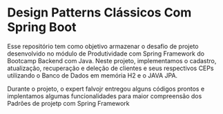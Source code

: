 # Design Patterns Clássicos Com Spring Boot
Esse repositório tem como objetivo armazenar o desafio de projeto desenvolvido no módulo de Produtividade com Spring Framework do Bootcamp Backend com Java. Neste projeto, implementamos o cadastro, atualização, recuperação e deleção de clientes e seus respectivos CEPs utilizando o Banco de Dados em memória H2 e o JAVA JPA.

Durante o projeto, o expert falvojr entregou alguns códigos prontos e implentamos algumas funcionalidades para maior compreensão dos Padrões de projetp com Spring Framework
